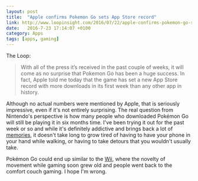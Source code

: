 ```yaml
---
layout: post
title:  "Apple confirms Pokemon Go sets App Store record"
link: http://www.loopinsight.com/2016/07/22/apple-confirms-pokemon-go-sets-app-store-record/
date:   2016-7-23 17:14:07 +0100
category: Apps
tags: [apps, gaming]
---
```


The Loop:

>With all of the press it’s received in the past couple of weeks, it will come as no surprise that Pokemon Go has been a huge success. In fact, Apple told me today that the game has set a new App Store record with more downloads in its first week than any other app in history.

Although no actual numbers were mentioned by Apple, that is seriously impressive, even if it's not entirely surprising. The real question from Nintendo's perspective is how many people who downloaded Pokémon Go will still be playing it in six months time. I've been trying it out for the past week or so and while it's definitely addictive and brings back a lot of [memories][pokered], it doesn't take long to grow tired of having to have your phone in your hand while walking, or having to take detours that you wouldn't usually take.

Pokémon Go could end up similar to the [Wii][wiiwiki], where the novelty of movement while gaming soon grew old and people went back to the comfort couch gaming. I hope I'm wrong.

[pokered]:https://en.wikipedia.org/wiki/Pok%C3%A9mon_Red_and_Blue
[wiiwiki]:https://en.wikipedia.org/wiki/Wii